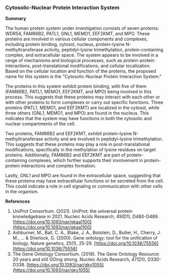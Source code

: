 ### Cytosolic-Nuclear Protein Interaction System

**Summary**

The human protein system under investigation consists of seven proteins: WDR54, FAM86B2, PATL1, GNL1, MEMO1, EEF2KMT, and MPO. These proteins are involved in various cellular components and complexes, including protein binding, cytosol, nucleus, protein-lysine N-methyltransferase activity, peptidyl-lysine trimethylation, protein-containing complex, and extracellular space. The system appears to be involved in a range of mechanisms and biological processes, such as protein-protein interactions, post-translational modifications, and cellular localization. Based on the cellular location and function of the proteins, the proposed name for this system is the "Cytosolic-Nuclear Protein Interaction System."

The proteins in this system exhibit protein binding, with five of them (FAM86B2, PATL1, MEMO1, EEF2KMT, and MPO) being involved in this process. This suggests that these proteins may interact with each other or with other proteins to form complexes or carry out specific functions. Three proteins (PATL1, MEMO1, and EEF2KMT) are localized in the cytosol, while three others (GNL1, MEMO1, and MPO) are found in the nucleus. This indicates that the system may have functions in both the cytosolic and nuclear compartments of the cell.

Two proteins, FAM86B2 and EEF2KMT, exhibit protein-lysine N-methyltransferase activity and are involved in peptidyl-lysine trimethylation. This suggests that these proteins may play a role in post-translational modifications, specifically in the methylation of lysine residues on target proteins. Additionally, FAM86B2 and EEF2KMT are part of protein-containing complexes, which further supports their involvement in protein-protein interactions and complex formation.

Lastly, GNL1 and MPO are found in the extracellular space, suggesting that these proteins may have extracellular functions or be secreted from the cell. This could indicate a role in cell signaling or communication with other cells in the organism.

**References**

1. UniProt Consortium. (2021). UniProt: the universal protein knowledgebase in 2021. Nucleic Acids Research, 49(D1), D480-D489. [https://doi.org/10.1093/nar/gkaa1100](https://doi.org/10.1093/nar/gkaa1100)
2. Ashburner, M., Ball, C. A., Blake, J. A., Botstein, D., Butler, H., Cherry, J. M., ... & Sherlock, G. (2000). Gene ontology: tool for the unification of biology. Nature genetics, 25(1), 25-29. [https://doi.org/10.1038/75556](https://doi.org/10.1038/75556)
3. The Gene Ontology Consortium. (2019). The Gene Ontology Resource: 20 years and still GOing strong. Nucleic Acids Research, 47(D1), D330-D338. [https://doi.org/10.1093/nar/gky1055](https://doi.org/10.1093/nar/gky1055)